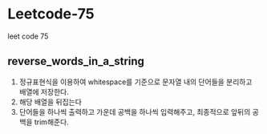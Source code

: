 # Leetcode-75
leet code 75


## reverse_words_in_a_string

1. 정규표현식을 이용하여 whitespace를 기준으로 문자열 내의 단어들을 분리하고 배열에 저장한다.
2. 해당 배열을 뒤집는다
3. 단어들을 하나씩 출력하고 가운데 공백을 하나씩 입력해주고, 최종적으로 앞뒤의 공백을 trim해준다.